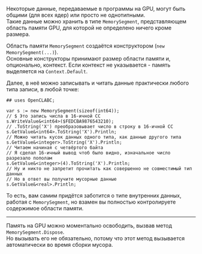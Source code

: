 


Некоторые данные, передаваемые в программы на GPU, могут быть общими (для всех ядер) или просто не однотипными.\
Такие данные можно хранить в типе `MemorySegment`, представляющем область памяти GPU, для которой не определено ничего кроме размера.

Область памяти `MemorySegment` создаётся конструктором (`new MemorySegment(...)`).\
Основные конструкторы принимают размер области памяти и, опционально, контекст. Если контекст не указывается - память выделяется на `Context.Default`.

Далее, в неё можно записывать и читать данные практически любого типа записи, в любой точке:
```
## uses OpenCLABC;

var s := new MemorySegment(sizeof(int64));
// $ Это запись числа в 16-ичной СС
s.WriteValue&<int64>($FEDCBA9876543210);
// .ToString('X') преобразовывает число в строку в 16-ичной СС
s.GetValue&<int64>.ToString('X').Println;
// Можно читать кусок данных одного типа, как данные другого типа
s.GetValue&<integer>.ToString('X').Println;
// Читаем начиная с четвёртого байта
// Я сделал 16-ичный вывод чтоб было видно, изначальное число разрезало пополам
s.GetValue&<integer>(4).ToString('X').Println;
// Ну и никто не запретит прочитать как совершенно не совместимый тип данных
// Но в ответ вы получите мусорные данные
s.GetValue&<real>.Println;
```
То есть, вам самим придётся заботится о типе внутренних данных, работая с `MemorySegment`, но взамен вы полностью контролируете содержимое области памяти.

---

Память на GPU можно моментально освободить, вызвав метод `MemorySegment.Dispose`.\
Но вызывать его не обязательно, потому что этот метод вызывается автоматически во время сборки мусора.



